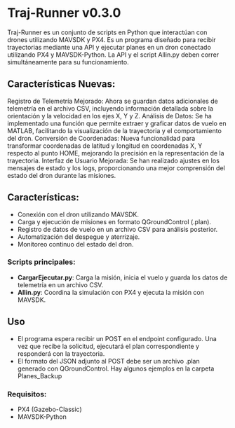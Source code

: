 # Traj-Runner v0.3.0

Traj-Runner es un conjunto de scripts en Python que interactúan con drones utilizando MAVSDK y PX4. Es un programa diseñado para recibir trayectorias mediante una API y ejecutar planes en un dron conectado utilizando PX4 y MAVSDK-Python. La API y el script Allin.py deben correr simultáneamente para su funcionamiento.

## Características Nuevas:
Registro de Telemetría Mejorado: Ahora se guardan datos adicionales de telemetría en el archivo CSV, incluyendo información detallada sobre la orientación y la velocidad en los ejes X, Y y Z.
Análisis de Datos: Se ha implementado una función que permite extraer y graficar datos de vuelo en MATLAB, facilitando la visualización de la trayectoria y el comportamiento del dron.
Conversión de Coordenadas: Nueva funcionalidad para transformar coordenadas de latitud y longitud en coordenadas X, Y respecto al punto HOME, mejorando la precisión en la representación de la trayectoria.
Interfaz de Usuario Mejorada: Se han realizado ajustes en los mensajes de estado y los logs, proporcionando una mejor comprensión del estado del dron durante las misiones.

## Características:
- Conexión con el dron utilizando MAVSDK.
- Carga y ejecución de misiones en formato QGroundControl (.plan).
- Registro de datos de vuelo en un archivo CSV para análisis posterior.
- Automatización del despegue y aterrizaje.
- Monitoreo continuo del estado del dron.

### Scripts principales:
- **CargarEjecutar.py**: Carga la misión, inicia el vuelo y guarda los datos de telemetría en un archivo CSV.
- **Allin.py**: Coordina la simulación con PX4 y ejecuta la misión con MAVSDK.

## Uso
- El programa espera recibir un POST en el endpoint configurado. Una vez que recibe la solicitud, ejecutará el plan correspondiente y responderá con la trayectoria.
- El formato del JSON adjunto al POST debe ser un archivo .plan generado con QGroundControl. Hay algunos ejemplos en la carpeta Planes_Backup

### Requisitos:
- PX4 (Gazebo-Classic)
- MAVSDK-Python
